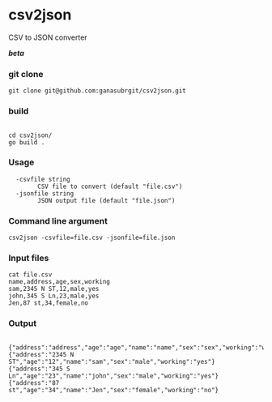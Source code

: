 # csv2json
CSV to JSON converter 

***beta***

### git clone

```
git clone git@github.com:ganasubrgit/csv2json.git

```

### build

```

cd csv2json/
go build .

```


### Usage

```csv2json
  -csvfile string
    	CSV file to convert (default "file.csv")
  -jsonfile string
    	JSON output file (default "file.json")
```

### Command line argument
```
csv2json -csvfile=file.csv -jsonfile=file.json

```

### Input files

```
cat file.csv
name,address,age,sex,working
sam,2345 N ST,12,male,yes
john,345 S Ln,23,male,yes
Jen,87 st,34,female,no

```
### Output 

```

{"address":"address","age":"age","name":"name","sex":"sex","working":"working"}
{"address":"2345 N ST","age":"12","name":"sam","sex":"male","working":"yes"}
{"address":"345 S Ln","age":"23","name":"john","sex":"male","working":"yes"}
{"address":"87 st","age":"34","name":"Jen","sex":"female","working":"no"}

```